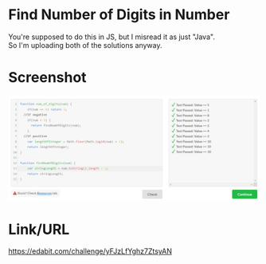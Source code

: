# Find Number of Digits in Number
You're supposed to do this in JS, but I misread it as just "Java".
<br> So I'm uploading both of the solutions anyway.

# Screenshot
![alt text](https://github.com/LucasSM3006/vcamp-edabit-java-find-number-of-digits-in-number/blob/main/FindNumberOfDigits.PNG?raw=true)

# Link/URL
https://edabit.com/challenge/yFJzLfYghz7ZtsyAN
